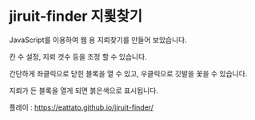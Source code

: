 # jiruit-finder 지룇찾기

JavaScript를 이용하여 웹 용 지뢰찾기를 만들어 보았습니다.

칸 수 설정, 지뢰 갯수 등을 조정 할 수 있습니다.

간단하게 좌클릭으로 닫힌 블록을 열 수 있고, 우클릭으로 깃발을 꽃을 수 있습니다.

지뢰가 든 블록을 열게 되면 붉은색으로 표시됩니다.

플레이 : https://eattato.github.io/jiruit-finder/
